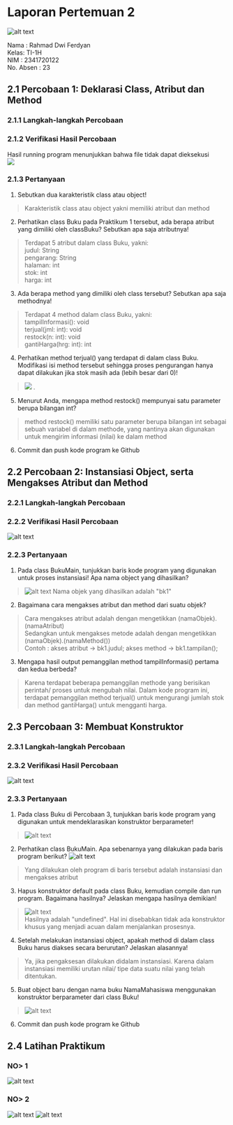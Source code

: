 # Laporan Pertemuan 2

![alt text](POLINEMA-LOGO.png)

Nama : Rahmad Dwi Ferdyan  
Kelas: TI-1H  
NIM : 2341720122  
No. Absen : 23

## 2.1 Percobaan 1: Deklarasi Class, Atribut dan Method
### 2.1.1 Langkah-langkah Percobaan
### 2.1.2 Verifikasi Hasil Percobaan
Hasil running program menunjukkan bahwa file tidak dapat dieksekusi  
<img src="Screenshot 2024-02-19 100641.png">

### 2.1.3 Pertanyaan
1. Sebutkan dua karakteristik class atau object!  
>Karakteristik class atau object yakni memiliki atribut dan method   

2. Perhatikan class Buku pada Praktikum 1 tersebut, ada berapa atribut yang dimiliki oleh classBuku? Sebutkan apa saja atributnya!  
> Terdapat 5 atribut dalam class Buku, yakni:   
judul: String  
pengarang: String  
halaman: int  
stok: int  
harga: int  

3. Ada berapa method yang dimiliki oleh class tersebut? Sebutkan apa saja methodnya!  
> Terdapat 4 method dalam class Buku, yakni:  
tampilInformasi(): void  
terjual(jml: int): void  
restock(n: int): void  
gantiHarga(hrg: int): int  

4. Perhatikan method terjual() yang terdapat di dalam class Buku. Modifikasi isi method tersebut sehingga proses pengurangan hanya dapat dilakukan jika stok masih ada (lebih besar dari 0)!  
> <img src="Screenshot 2024-02-19 102603.png"> .  

  
5. Menurut Anda, mengapa method restock() mempunyai satu parameter berupa bilangan int?  
>method restock() memiliki satu parameter berupa bilangan int sebagai sebuah variabel di dalam methode, yang nantinya akan digunakan untuk mengirim informasi (nilai) ke dalam method

6. Commit dan push kode program ke Github

## 2.2 Percobaan 2: Instansiasi Object, serta Mengakses Atribut dan Method
### 2.2.1 Langkah-langkah Percobaan
### 2.2.2 Verifikasi Hasil Percobaan
![alt text](<Screenshot 2024-02-19 110213.png>)
### 2.2.3 Pertanyaan
1. Pada class BukuMain, tunjukkan baris kode program yang digunakan untuk proses instansiasi! Apa nama object yang dihasilkan?
> ![alt text](<Screenshot 2024-02-19 114751.png>)  Nama objek yang dihasilkan adalah "bk1"
2. Bagaimana cara mengakses atribut dan method dari suatu objek?
> Cara mengakses atribut adalah dengan mengetikkan (namaObjek).(namaAtribut)  
Sedangkan untuk mengakses metode adalah dengan mengetikkan (namaObjek).(namaMethod())  
Contoh : akses atribut -> bk1.judul; akses method -> bk1.tampilan();
3. Mengapa hasil output pemanggilan method tampilInformasi() pertama dan kedua berbeda?
> Karena terdapat beberapa pemanggilan methode yang berisikan perintah/ proses untuk mengubah nilai. Dalam kode program ini, terdapat pemanggilan method terjual() untuk mengurangi jumlah stok dan method gantiHarga() untuk mengganti harga.

## 2.3 Percobaan 3: Membuat Konstruktor
### 2.3.1 Langkah-langkah Percobaan
### 2.3.2 Verifikasi Hasil Percobaan
![alt text](<Screenshot 2024-02-19 113930.png>)
### 2.3.3 Pertanyaan
1. Pada class Buku di Percobaan 3, tunjukkan baris kode program yang digunakan untuk mendeklarasikan konstruktor berparameter!
> ![alt text](<Screenshot 2024-02-19 114400.png>)
2. Perhatikan class BukuMain. Apa sebenarnya yang dilakukan pada baris program berikut?
![alt text](<Screenshot 2024-02-19 114550.png>)
> Yang dilakukan oleh program di baris tersebut adalah instansiasi dan mengakses atribut
3. Hapus konstruktor default pada class Buku, kemudian compile dan run program. Bagaimana hasilnya? Jelaskan mengapa hasilnya demikian!
>![alt text](<Screenshot 2024-02-19 114953.png>)  
Hasilnya adalah "undefined". Hal ini disebabkan tidak ada konstruktor khusus yang menjadi acuan dalam menjalankan prosesnya.
4. Setelah melakukan instansiasi object, apakah method di dalam class Buku harus diakses secara berurutan? Jelaskan alasannya!
> Ya, jika pengaksesan dilakukan didalam instansiasi. Karena dalam instansiasi memiliki urutan nilai/ tipe data suatu nilai yang telah ditentukan.
5. Buat object baru dengan nama buku NamaMahasiswa menggunakan konstruktor berparameter dari class Buku!
>![alt text](<Screenshot 2024-02-19 124608.png>)
6. Commit dan push kode program ke Github

## 2.4 Latihan Praktikum
### NO> 1

![alt text](<Screenshot 2024-02-22 033823.png>)
### NO> 2
![alt text](<Screenshot 2024-02-22 033613.png>)
![alt text](<Screenshot 2024-02-22 033634.png>)
